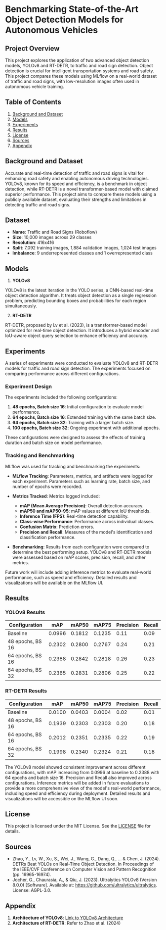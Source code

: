 # Benchmarking State-of-the-Art Object Detection Models for Autonomous Vehicles

## Project Overview

This project explores the application of two advanced object detection models, YOLOv8 and RT-DETR, to traffic and road sign detection. Object detection is crucial for intelligent transportation systems and road safety. This project compares these models using MLflow on a real-world dataset of traffic and road signs, with low-resolution images often used in autonomous vehicle training.

## Table of Contents

1. [Background and Dataset](#background-and-dataset)
2. [Models](#models)
3. [Experiments](#experiments)
4. [Results](#results)
5. [License](#license)
6. [Sources](#sources)
7. [Appendix](#appendix)

## Background and Dataset

Accurate and real-time detection of traffic and road signs is vital for enhancing road safety and enabling autonomous driving technologies. YOLOv8, known for its speed and efficiency, is a benchmark in object detection, while RT-DETR is a novel transformer-based model with claimed superior performance. This project aims to compare these models using a publicly available dataset, evaluating their strengths and limitations in detecting traffic and road signs.

## Dataset

- **Name**: Traffic and Road Signs (Roboflow)
- **Size**: 10,000 images across 29 classes
- **Resolution**: 416x416
- **Split**: 7,092 training images, 1,884 validation images, 1,024 test images
- **Imbalance**: 9 underrepresented classes and 1 overrepresented class

## Models

1. **YOLOv8**

YOLOv8 is the latest iteration in the YOLO series, a CNN-based real-time object detection algorithm. It treats object detection as a single regression problem, predicting bounding boxes and probabilities for each region simultaneously.

2. **RT-DETR**

RT-DETR, proposed by Lv et al. (2023), is a transformer-based model optimized for real-time object detection. It introduces a hybrid encoder and IoU-aware object query selection to enhance efficiency and accuracy.

## Experiments

A series of experiments were conducted to evaluate YOLOv8 and RT-DETR models for traffic and road sign detection. The experiments focused on comparing performance across different configurations.

### Experiment Design

The experiments included the following configurations:

1. **48 epochs, Batch size 16**: Initial configuration to evaluate model performance.
2. **64 epochs, Batch size 16**: Extended training with the same batch size.
3. **64 epochs, Batch size 32**: Training with a larger batch size.
4. **100 epochs, Batch size 32**: Ongoing experiment with additional epochs.

These configurations were designed to assess the effects of training duration and batch size on model performance.

### Tracking and Benchmarking

MLflow was used for tracking and benchmarking the experiments:

- **MLflow Tracking**: Parameters, metrics, and artifacts were logged for each experiment. Parameters such as learning rate, batch size, and number of epochs were recorded.
- **Metrics Tracked**: Metrics logged included:

  - **mAP (Mean Average Precision)**: Overall detection accuracy.
  - **mAP50 and mAP50-95**: mAP values at different IoU thresholds.
  - **Inference Time (FPS)**: Real-time detection capability.
  - **Class-wise Performance**: Performance across individual classes.
  - **Confusion Matrix**: Prediction errors.
  - **Precision and Recall**: Measures of the model's identification and classification performance.

- **Benchmarking**: Results from each configuration were compared to determine the best performing setup. YOLOv8 and RT-DETR models were assessed based on mAP scores, precision, recall, and other metrics.

Future work will include adding inference metrics to evaluate real-world performance, such as speed and efficiency. Detailed results and visualizations will be available on the MLflow UI.

## Results

### YOLOv8 Results

| Configuration    | mAP    | mAP50  | mAP75  | Precision | Recall |
| ---------------- | ------ | ------ | ------ | --------- | ------ |
| Baseline         | 0.0996 | 0.1812 | 0.1235 | 0.11      | 0.09   |
| 48 epochs, BS 16 | 0.2302 | 0.2800 | 0.2767 | 0.24      | 0.21   |
| 64 epochs, BS 16 | 0.2388 | 0.2842 | 0.2818 | 0.26      | 0.23   |
| 64 epochs, BS 32 | 0.2365 | 0.2831 | 0.2806 | 0.25      | 0.22   |

### RT-DETR Results

| Configuration    | mAP    | mAP50  | mAP75  | Precision | Recall |
| ---------------- | ------ | ------ | ------ | --------- | ------ |
| Baseline         | 0.0100 | 0.0403 | 0.0004 | 0.02      | 0.01   |
| 48 epochs, BS 16 | 0.1939 | 0.2303 | 0.2303 | 0.20      | 0.18   |
| 64 epochs, BS 16 | 0.2012 | 0.2351 | 0.2335 | 0.22      | 0.19   |
| 64 epochs, BS 32 | 0.1998 | 0.2340 | 0.2324 | 0.21      | 0.18   |

The YOLOv8 model showed consistent improvement across different configurations, with mAP increasing from 0.0996 at baseline to 0.2388 with 64 epochs and batch size 16. Precision and Recall also improved across configurations. Inference metrics will be added in future evaluations to provide a more comprehensive view of the model's real-world performance, including speed and efficiency during deployment. Detailed results and visualizations will be accessible on the MLflow UI soon.

## License

This project is licensed under the MIT License. See the [LICENSE](LICENSE) file for details.

## Sources

- Zhao, Y., Lv, W., Xu, S., Wei, J., Wang, G., Dang, Q., ... & Chen, J. (2024). DETRs Beat YOLOs on Real-Time Object Detection. In Proceedings of the IEEE/CVF Conference on Computer Vision and Pattern Recognition (pp. 16965-16974).
- Jocher, G., Chaurasia, A., & Qiu, J. (2023). Ultralytics YOLOv8 (Version 8.0.0) [Software]. Available at: https://github.com/ultralytics/ultralytics. License: AGPL-3.0.

## Appendix

1. **Architecture of YOLOv8**: [Link to YOLOv8 Architecture](https://yolov8.org/yolov8-architecture/)
2. **Architecture of RT-DETR**: Refer to Zhao et al. (2024)
